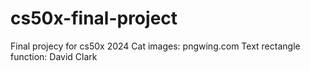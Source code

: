 # cs50x-final-project
 Final projecy for cs50x 2024
 Cat images: pngwing.com
 Text rectangle function: David Clark
